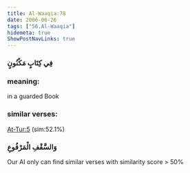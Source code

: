 ```yaml
---
title: Al-Waaqia:78
date: 2006-06-26
tags: ["56.Al-Waaqia"]
hidemeta: true 
ShowPostNavLinks: true 
---
```

### فِي كِتَابٍ مَكْنُونٍ
### meaning: 
in a guarded Book
### similar verses: 

[At-Tur:5](/52/5) (sim:52.1%)

### وَالسَّقْفِ الْمَرْفُوعِ

Our AI only can find similar verses with similarity score > 50% 



